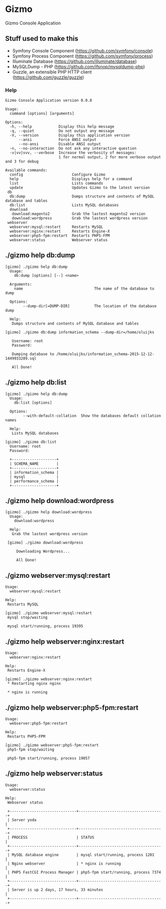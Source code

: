 # Gizmo
Gizmo Console Application

## Stuff used to make this
* Symfony Console Component (https://github.com/symfony/console)
* Symfony Process Component (https://github.com/symfony/process)
* Illuminate Database (https://github.com/illuminate/database)
* MySQLDump - PHP (https://github.com/ifsnop/mysqldump-php)
* Guzzle, an extensible PHP HTTP client (https://github.com/guzzle/guzzle)

### Help

    Gizmo Console Application version 0.0.8

    Usage:
      command [options] [arguments]

    Options:
      -h, --help            Display this help message
      -q, --quiet           Do not output any message
      -V, --version         Display this application version
          --ansi            Force ANSI output
          --no-ansi         Disable ANSI output
      -n, --no-interaction  Do not ask any interactive question
      -v|vv|vvv, --verbose  Increase the verbosity of messages:
                            1 for normal output, 2 for more verbose output and 3 for debug

    Available commands:
      config                      Configure Gizmo
      help                        Displays help for a command
      list                        Lists commands
      update                      Updates Gizmo to the latest version
     db
      db:dump                     Dumps structure and contents of MySQL database and tables
      db:list                     Lists MySQL databases
      download
       download:magento2          Grab the lastest magento2 version
       download:wordpress         Grab the lastest wordpress version
     webserver
      webserver:mysql:restart     Restarts MySQL
      webserver:nginx:restart     Restarts Engine-X
      webserver:php5-fpm:restart  Restarts PHP5-FPM
      webserver:status            Webserver status

## ./gizmo help db:dump

    [gizmo] ./gizmo help db:dump
      Usage:
        db:dump [options] [--] <name>

      Arguments:
        name                                The name of the database to dump

      Options:
            --dump-dir[=DUMP-DIR]           The location of the database dump

      Help:
       Dumps structure and contents of MySQL database and tables

    [gizmo] ./gizmo db:dump information_schema --dump-dir=/home/oluijks

       Username: root
       Password:

       Dumping database to /home/oluijks/information_schema-2015-12-12-1449933289.sql

       All Done!

## ./gizmo help db:list

    [gizmo] ./gizmo help db:dump
      Usage:
        db:list [options]

      Options:
            --with-default-collation  Show the databases default collation names

      Help:
       Lists MySQL databases

    [gizmo] ./gizmo db:list
      Username: root
      Password:

      +--------------------+
      | SCHEMA_NAME        |
      +--------------------+
      | information_schema |
      | mysql              |
      | performance_schema |
      +--------------------+

## ./gizmo help download:wordpress
    [gizmo] ./gizmo help download:wordpress     
      Usage:
        download:wordpress

      Help:
       Grab the lastest wordpress version

     [gizmo] ./gizmo download:wordpress

         Downloading Wordpress...

         All Done!

## ./gizmo webserver:mysql:restart

    Usage:
      webserver:mysql:restart

    Help:
     Restarts MySQL

    [gizmo] ./gizmo webserver:mysql:restart
     mysql stop/waiting

     mysql start/running, process 19395


## ./gizmo help webserver:nginx:restart

    Usage:
      webserver:nginx:restart

    Help:
     Restarts Engine-X

    [gizmo] ./gizmo webserver:nginx:restart
     * Restarting nginx nginx

     * nginx is running

## ./gizmo help webserver:php5-fpm:restart

    Usage:
      webserver:php5-fpm:restart

    Help:
     Restarts PHP5-FPM

    [gizmo] ./gizmo webserver:php5-fpm:restart
     php5-fpm stop/waiting

     php5-fpm start/running, process 19057

## ./gizmo help webserver:status

    Usage:
      webserver:status

    Help:
     Webserver status

     +------------------------------+--------------------------------------+
     | Server yoda                                                         |
     +------------------------------+--------------------------------------+
     | PROCESS                      | STATUS                               |
     +------------------------------+--------------------------------------+
     | MySQL database engine        | mysql start/running, process 1201    |
     | Nginx webserver              | * nginx is running                   |
     | PHP5 FastCGI Process Manager | php5-fpm start/running, process 7374 |
     +------------------------------+--------------------------------------+
     | Server is up 2 days, 17 hours, 33 minutes                           |
     +------------------------------+--------------------------------------+
